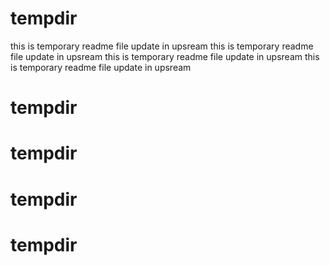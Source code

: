# tempdir

this is temporary readme file update in upsream
this is temporary readme file update in upsream
this is temporary readme file update in upsream
this is temporary readme file update in upsream
# tempdir
# tempdir
# tempdir
# tempdir
